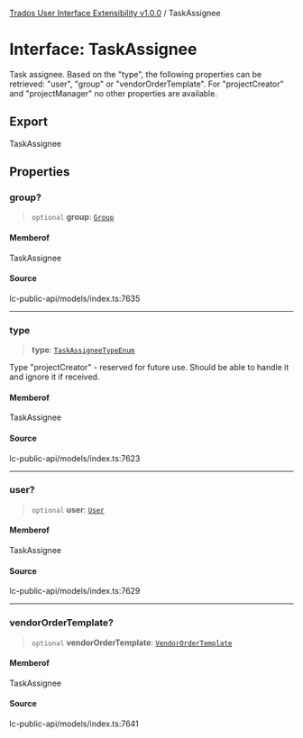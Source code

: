 [Trados User Interface Extensibility v1.0.0](../wiki/globals) / TaskAssignee

# Interface: TaskAssignee

Task assignee. Based on the "type", the following properties can be retrieved: "user", "group" or "vendorOrderTemplate". For "projectCreator" and "projectManager" no other properties are available.

## Export

TaskAssignee

## Properties

### group?

> `optional` **group**: [`Group`](../wiki/Interface.Group)

#### Memberof

TaskAssignee

#### Source

lc-public-api/models/index.ts:7635

***

### type

> **type**: [`TaskAssigneeTypeEnum`](../wiki/Type.TaskAssigneeTypeEnum)

Type "projectCreator" - reserved for future use. Should be able to handle it and ignore it if received.

#### Memberof

TaskAssignee

#### Source

lc-public-api/models/index.ts:7623

***

### user?

> `optional` **user**: [`User`](../wiki/Interface.User)

#### Memberof

TaskAssignee

#### Source

lc-public-api/models/index.ts:7629

***

### vendorOrderTemplate?

> `optional` **vendorOrderTemplate**: [`VendorOrderTemplate`](../wiki/Interface.VendorOrderTemplate)

#### Memberof

TaskAssignee

#### Source

lc-public-api/models/index.ts:7641
